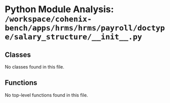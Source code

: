# Python Module Analysis: `/workspace/cohenix-bench/apps/hrms/hrms/payroll/doctype/salary_structure/__init__.py`

## Classes

No classes found in this file.


## Functions

No top-level functions found in this file.
